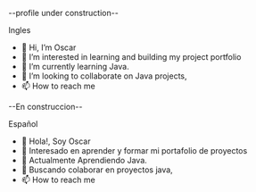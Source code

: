 --profile under construction--


Ingles
- 👋 Hi, I’m Oscar
- 👀 I’m interested in learning and building my project portfolio
- 🌱 I’m currently learning Java.
- 💞️ I’m looking to collaborate on Java projects, 
- 📫 How to reach me 


--En construccion--

 Español
- 👋 Hola!, Soy Oscar
- 👀 Interesado en aprender y formar mi portafolio de proyectos
- 🌱 Actualmente Aprendiendo Java.
- 💞️ Buscando colaborar en proyectos java,
- 📫 How to reach me 

